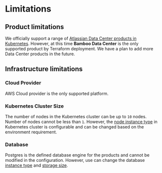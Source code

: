 # Limitations 

## Product limitations
We officially support a range of [Atlassian Data Center products in Kubernetes](https://atlassian.github.io/data-center-helm-charts/). 
However, at this time **Bamboo Data Center** is the only supported product by Terraform deployment. 
We have a plan to add more Data Center products in the future. 

## Infrastructure limitations

### Cloud Provider
AWS Cloud provider is the only supported platform. 

### Kubernetes Cluster Size
The number of nodes in the Kubernetes cluster can be up to `10` nodes. Number of nodes cannot be less than `1`.
However, the [node instance type](../userguide/CONFIGURATION.md#cluster-instance-type) in Kubernetes cluster is configurable and can be changed based on the environment requirement. 

### Database 
Postgres is the defined database engine for the products and cannot be modified in the configuration. 
However, use can change the database [instance type](../userguide/CONFIGURATION.md#database-instance-class) and [storage size](../userguide/CONFIGURATION.md#database-allocated-storage). 